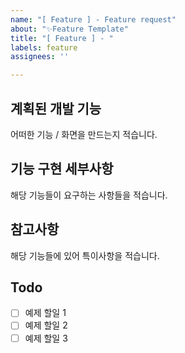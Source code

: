 ```yaml
---
name: "[ Feature ] - Feature request"
about: "✨Feature Template"
title: "[ Feature ] - "
labels: feature
assignees: ''

---
```


## 계획된 개발 기능
어떠한 기능 / 화면을 만드는지 적습니다.

## 기능 구현 세부사항
해당 기능들이 요구하는 사항들을 적습니다.

## 참고사항
해당 기능들에 있어 특이사항을 적습니다.

## Todo
- [ ] 예제 할일 1
- [ ] 예제 할일 2
- [ ] 예제 할일 3
